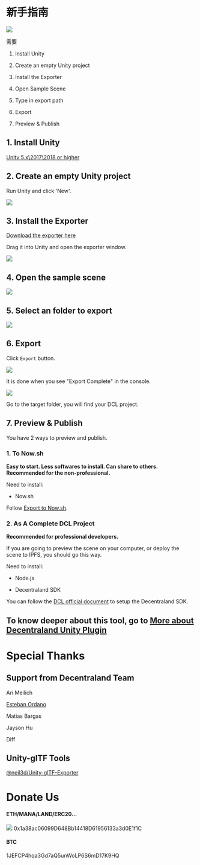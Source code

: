 # 新手指南

![](./docs/exportergui.png)

需要

1. Install Unity

1. Create an empty Unity project

1. Install the Exporter

1. Open Sample Scene

1. Type in export path

1. Export

1. Preview & Publish

## 1. Install Unity

[Unity 5.x\2017\2018 or higher](https://store.unity.com/download)

## 2. Create an empty Unity project

Run Unity and click 'New'.

![](./docs/create_empty_unity.jpg)

## 3. Install the Exporter

[Download the exporter here](https://github.com/fairwood/DecentralandUnityPlugin/blob/master/downloads/DecentralandUnityExporter.unitypackage)

Drag it into Unity and open the exporter window.

![](./docs/extract_plugin.gif)

## 4. Open the sample scene

![](./docs/open_sample_scene.gif)

## 5. Select an folder to export

![](./docs/select_export_path.png)

## 6. Export

Click ```Export``` button.

![](./docs/export_button.png)

It is done when you see "Export Complete" in the console.

![](./docs/export_complete.png)

Go to the target folder, you will find your DCL project.

## 7. Preview & Publish

You have 2 ways to preview and publish.

### 1. To Now.sh

**Easy to start. Less softwares to install. Can share to others. Recommended for the non-professional.**

Need to install:

- Now.sh

Follow [Export to Now.sh](./docs/ExportToNow.md).

### 2. As A Complete DCL Project

**Recommended for professional developers.**

If you are going to preview the scene on your computer, or deploy the scene to IPFS, you should go this way.

Need to install:

- Node.js

- Decentraland SDK

You can follow the [DCL official document](https://docs.decentraland.org/getting-started/installation-guide/) to setup the Decentraland SDK.

## To know deeper about this tool, go to [More about Decentraland Unity Plugin](./docs/Introduction.md)

# Special Thanks

## Support from Decentraland Team

Ari Meilich

[Esteban Ordano](https://github.com/eordano)

Matias Bargas

Jayson Hu

Diff


## Unity-glTF Tools

[@neil3d/Unity-glTF-Exporter](https://github.com/neil3d/Unity-glTF-Exporter)

# Donate Us

#### ETH/MANA/LAND/ERC20...

![](./docs/ethaddricon.png) 0x1a38ac06099D648Bb14418D61956133a3d0E1f1C

#### BTC

1JEFCP4hqa3Gd7aQ5unWoLP6S6mD17K9HQ